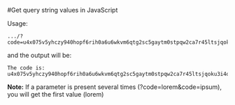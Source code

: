 #Get query string values in JavaScript

Usage:

```
.../?code=u4x075v5yhczy940hopf6rih0a6u6wkvm6qtg2sc5gaytm0stpqw2ca7r45ltsjqoku3i4ox3qfhqze6y437m040bh
```

and the output will be:

```
The code is:
u4x075v5yhczy940hopf6rih0a6u6wkvm6qtg2sc5gaytm0stpqw2ca7r45ltsjqoku3i4ox3qfhqze6y437m040bh
```

**Note:** If a parameter is present several times (?code=lorem&code=ipsum), you will get the first value (lorem)

